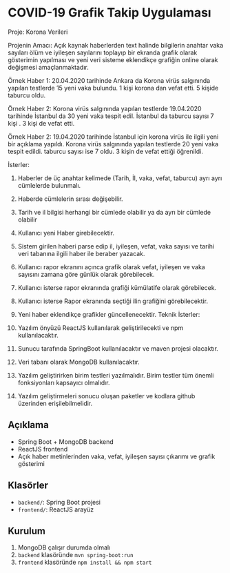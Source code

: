 # COVID-19 Grafik Takip Uygulaması


Proje: Korona  Verileri

Projenin Amacı: Açık kaynak haberlerden text halinde bilgilerin anahtar vaka sayıları ölüm ve iyileşen sayılarını toplayıp bir ekranda grafik olarak gösterimin yapılması ve yeni veri sisteme eklendikçe grafiğin online olarak değişmesi amaçlanmaktadır.

Örnek Haber 1: 20.04.2020 tarihinde Ankara da Korona virüs salgınında yapılan testlerde 15 yeni vaka bulundu. 1 kişi korona dan vefat etti. 5 kişide taburcu oldu.

Örnek Haber 2: Korona virüs salgınında yapılan testlerde 19.04.2020 tarihinde  İstanbul da 30 yeni vaka tespit edil. İstanbul da taburcu sayısı 7 kişi .  3 kişi de vefat etti.

Örnek Haber 2: 19.04.2020 tarihinde İstanbul  için korona virüs ile ilgili yeni bir açıklama yapıldı. Korona virüs salgınında yapılan testlerde 20 yeni vaka tespit edildi. taburcu sayısı ise 7 oldu.  3 kişin de vefat ettiği öğrenildi.



İsterler:

1. Haberler de üç anahtar kelimede (Tarih, İl, vaka, vefat, taburcu) ayrı ayrı cümlelerde bulunmalı.
2. Haberde cümlelerin sırası değişebilir.
3. Tarih ve il bilgisi herhangi bir cümlede olabilir ya da ayrı bir cümlede olabilir
4. Kullanıcı yeni Haber girebilecektir.
5. Sistem girilen haberi parse edip il, iyileşen, vefat, vaka sayısı ve tarihi veri tabanına ilgili haber ile beraber yazacak.
6. Kullanıcı rapor ekranını açınca grafik olarak vefat, iyileşen ve vaka sayısını zamana göre günlük olarak görebilecek.
7. Kullanıcı isterse rapor ekranında grafiği kümülatife olarak görebilecek.
8. Kullanıcı isterse Rapor ekranında seçtiği ilin grafiğini görebilecektir.
9. Yeni haber eklendikçe grafikler güncellenecektir.
   Teknik İsterler:

10. Yazılım önyüzü ReactJS kullanılarak geliştirilecekti ve npm kullanılacaktır.
11. Sunucu tarafında SpringBoot kullanılacaktır ve maven projesi olacaktır.
12. Veri tabanı olarak MongoDB kullanılacaktır.
13. Yazılım geliştirirken birim testleri yazılmalıdır. Birim testler tüm önemli fonksiyonları kapsayıcı olmalıdır.
14. Yazılım geliştirmeleri sonucu oluşan paketler ve kodlara github üzerinden erişilebilmelidir.






## Açıklama
- Spring Boot + MongoDB backend
- ReactJS frontend
- Açık haber metinlerinden vaka, vefat, iyileşen sayısı çıkarımı ve grafik gösterimi

## Klasörler
- `backend/`: Spring Boot projesi
- `frontend/`: ReactJS arayüz

## Kurulum
1. MongoDB çalışır durumda olmalı
2. `backend` klasöründe `mvn spring-boot:run`
3. `frontend` klasöründe `npm install && npm start`
